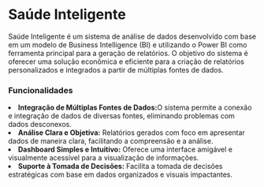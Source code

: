 <h1>Saúde Inteligente</h1>
<p1>Saúde Inteligente é um sistema de análise de dados desenvolvido com base em um modelo de Business Intelligence (BI) e utilizando o Power BI como ferramenta principal para a geração de relatórios. O objetivo do sistema é oferecer uma solução econômica e eficiente para a criação de relatórios personalizados e integrados a partir de múltiplas fontes de dados.
</p1>

<h3>Funcionalidades</h3>
<li><b>Integração de Múltiplas Fontes de Dados:</b>O sistema permite a conexão e integração de dados de diversas fontes, eliminando problemas com dados desconexos.</li> 
<li><b>Análise Clara e Objetiva:</b> Relatórios gerados com foco em apresentar dados de maneira clara, facilitando a compreensão e a análise.</li>
<li><b>Dashboard Simples e Intuitivo:</b> Oferece uma interface amigável e visualmente acessível para a visualização de informações.</li>
<li><b>Suporte à Tomada de Decisões:</b> Facilita a tomada de decisões estratégicas com base em dados organizados e visuais impactantes.</li>
